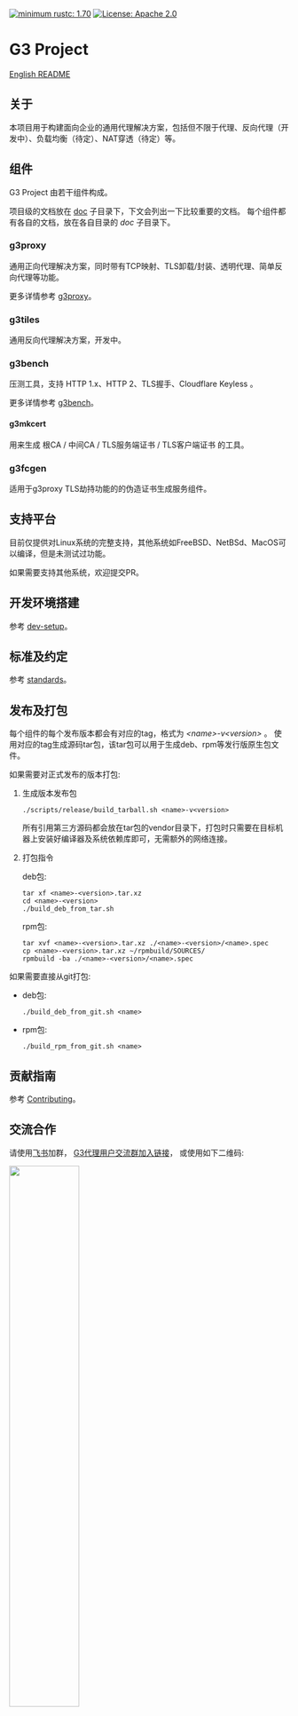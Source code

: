 [![minimum rustc: 1.70](https://img.shields.io/badge/minimum%20rustc-1.70-green?logo=rust)](https://www.whatrustisit.com)
[![License: Apache 2.0](https://img.shields.io/badge/license-Apache_2.0-blue.svg)](LICENSE)

# G3 Project

[English README](README.md)

## 关于

本项目用于构建面向企业的通用代理解决方案，包括但不限于代理、反向代理（开发中）、负载均衡（待定）、NAT穿透（待定）等。

## 组件

G3 Project 由若干组件构成。

项目级的文档放在 [doc](doc) 子目录下，下文会列出一下比较重要的文档。
每个组件都有各自的文档，放在各自目录的 *doc* 子目录下。

### g3proxy

通用正向代理解决方案，同时带有TCP映射、TLS卸载/封装、透明代理、简单反向代理等功能。

更多详情参考 [g3proxy](g3proxy/README.md)。 

### g3tiles

通用反向代理解决方案，开发中。

### g3bench

压测工具，支持 HTTP 1.x、HTTP 2、TLS握手、Cloudflare Keyless 。

更多详情参考 [g3bench](g3bench/README.md)。

#### g3mkcert

用来生成 根CA / 中间CA / TLS服务端证书 / TLS客户端证书 的工具。

### g3fcgen

适用于g3proxy TLS劫持功能的的伪造证书生成服务组件。

## 支持平台

目前仅提供对Linux系统的完整支持，其他系统如FreeBSD、NetBSd、MacOS可以编译，但是未测试过功能。

如果需要支持其他系统，欢迎提交PR。

## 开发环境搭建

参考 [dev-setup](doc/dev-setup.md)。

## 标准及约定

参考 [standards](doc/standards.md)。

## 发布及打包

每个组件的每个发布版本都会有对应的tag，格式为 *\<name\>-v\<version\>* 。
使用对应的tag生成源码tar包，该tar包可以用于生成deb、rpm等发行版原生包文件。

如果需要对正式发布的版本打包:

 1. 生成版本发布包

    ```shell
    ./scripts/release/build_tarball.sh <name>-v<version>
    ```

    所有引用第三方源码都会放在tar包的vendor目录下，打包时只需要在目标机器上安装好编译器及系统依赖库即可，无需额外的网络连接。

 2. 打包指令

    deb包:
    ```shell
    tar xf <name>-<version>.tar.xz
    cd <name>-<version>
    ./build_deb_from_tar.sh
    ```

    rpm包:
    ```shell
    tar xvf <name>-<version>.tar.xz ./<name>-<version>/<name>.spec
    cp <name>-<version>.tar.xz ~/rpmbuild/SOURCES/
    rpmbuild -ba ./<name>-<version>/<name>.spec
    ```

如果需要直接从git打包:

 - deb包:

   ```shell
   ./build_deb_from_git.sh <name>
   ```

 - rpm包:

   ```shell
   ./build_rpm_from_git.sh <name>
   ```

## 贡献指南

参考 [Contributing](CONTRIBUTING.md)。

## 交流合作

请使用[飞书](https://www.feishu.cn/download)加群，
[G3代理用户交流群加入链接](https://applink.feishu.cn/client/chat/chatter/add_by_link?link_token=9fah8def-d024-4db5-91cd-522ae09c2b72)，
或使用如下二维码:

<img alt="" src="https://github.com/bytedance/g3/blob/master/G3-FEISHU-USER-GROUP.png" width="50%" height="50%">

## Code of Conduct

Please check [Code of Conduct](CODE_OF_CONDUCT.md) for more details.

## Security

If you discover a potential security issue in this project, or think you may
have discovered a security issue, we ask that you notify Bytedance Security via our
[security center](https://security.bytedance.com/src) or [vulnerability reporting email](mailto:sec@bytedance.com).

Please do **not** create a public GitHub issue.

## License

This project is licensed under the [Apache-2.0 License](LICENSE).
